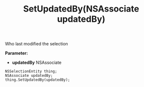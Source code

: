 ﻿---
uid: crmscript_ref_NSSelectionEntity_SetUpdatedBy
title: SetUpdatedBy(NSAssociate updatedBy)
intellisense: NSSelectionEntity.SetUpdatedBy
keywords: NSSelectionEntity, GetUpdatedBy
so.topic: reference
---

Who last modified the selection

**Parameter:** 
 - **updatedBy** NSAssociate

```crmscript
NSSelectionEntity thing;
NSAssociate updatedBy;
thing.SetUpdatedBy(updatedBy);
```

